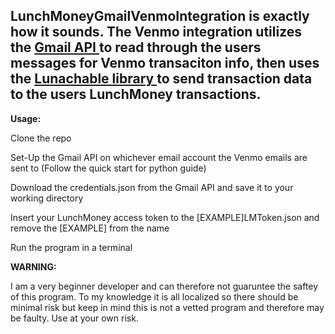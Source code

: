 <h2>LunchMoneyGmailVenmoIntegration is exactly how it sounds. The Venmo integration utilizes the <a href='https://developers.google.com/gmail/api?hl=en_US'> Gmail API </a> to read through the users messages for Venmo transaciton info, then uses the <a href = 'https://github.com/juftin/lunchable#installation'> Lunachable library </a> to send transaction data to the users LunchMoney transactions.</h2>

<b>Usage:</b>

<p>
Clone the repo

Set-Up the Gmail API on whichever email account the Venmo emails are sent to (Follow the quick start for python guide)

Download the credentials.json from the Gmail API and save it to your working directory

Insert your LunchMoney access token to the [EXAMPLE]LMToken.json and remove the [EXAMPLE] from the name

</p>

Run the program in a terminal

<b>WARNING:</b>

<p>
I am a very beginner developer and can therefore not guaruntee the saftey of this program. To my knowledge it is all localized so there should be minimal risk but keep in mind this is not a vetted program and therefore may be faulty. Use at your own risk.
</p>
